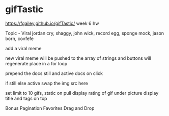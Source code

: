 # gifTastic
https://fgailey.github.io/gifTastic/ 
week 6 hw

Topic - Viral
jordan cry, shaggy, john wick, record egg, sponge mock, jason born, covfefe

add a viral meme 

new viral meme will be pushed to the array of strings and buttons will regenerate
place in a for loop


prepend the docs
still and active docs on click

if still
else active
swap the img src here

set limit to 10 gifs, static on pull
display rating of gif under picture
display title and tags on top







Bonus
Pagination
Favorites
Drag and Drop
